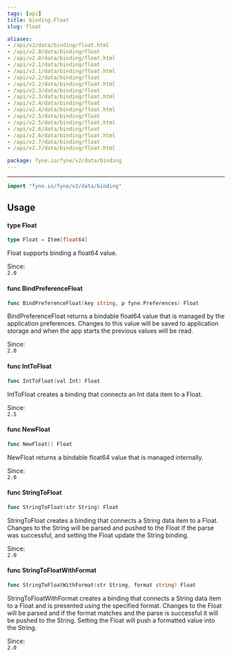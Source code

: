 ```yaml
---
tags: [api]
title: binding.Float
slug: float

aliases:
- /api/v2/data/binding/float.html
- /api/v2.0/data/binding/float
- /api/v2.0/data/binding/float.html
- /api/v2.1/data/binding/float
- /api/v2.1/data/binding/float.html
- /api/v2.2/data/binding/float
- /api/v2.2/data/binding/float.html
- /api/v2.3/data/binding/float
- /api/v2.3/data/binding/float.html
- /api/v2.4/data/binding/float
- /api/v2.4/data/binding/float.html
- /api/v2.5/data/binding/float
- /api/v2.5/data/binding/float.html
- /api/v2.6/data/binding/float
- /api/v2.6/data/binding/float.html
- /api/v2.7/data/binding/float
- /api/v2.7/data/binding/float.html

package: fyne.io/fyne/v2/data/binding
---
```



---
```go
import "fyne.io/fyne/v2/data/binding"
```

## Usage

#### type Float

```go
type Float = Item[float64]
```

Float supports binding a float64 value.


<div class="since">Since: <code>
2.0</code></div>

#### func  BindPreferenceFloat

```go
func BindPreferenceFloat(key string, p fyne.Preferences) Float
```
BindPreferenceFloat returns a bindable float64 value that is managed by the application preferences. Changes to this value will be saved to application storage and when the app starts the previous values will be read.


<div class="since">Since: <code>
2.0</code></div>

#### func  IntToFloat

```go
func IntToFloat(val Int) Float
```
IntToFloat creates a binding that connects an Int data item to a Float.


<div class="since">Since: <code>
2.5</code></div>

#### func  NewFloat

```go
func NewFloat() Float
```
NewFloat returns a bindable float64 value that is managed internally.


<div class="since">Since: <code>
2.0</code></div>

#### func  StringToFloat

```go
func StringToFloat(str String) Float
```
StringToFloat creates a binding that connects a String data item to a Float. Changes to the String will be parsed and pushed to the Float if the parse was successful, and setting the Float update the String binding.


<div class="since">Since: <code>
2.0</code></div>

#### func  StringToFloatWithFormat

```go
func StringToFloatWithFormat(str String, format string) Float
```
StringToFloatWithFormat creates a binding that connects a String data item to a Float and is presented using the specified format. Changes to the Float will be parsed and if the format matches and the parse is successful it will be pushed to the String. Setting the Float will push a formatted value into the String.


<div class="since">Since: <code>
2.0</code></div>
